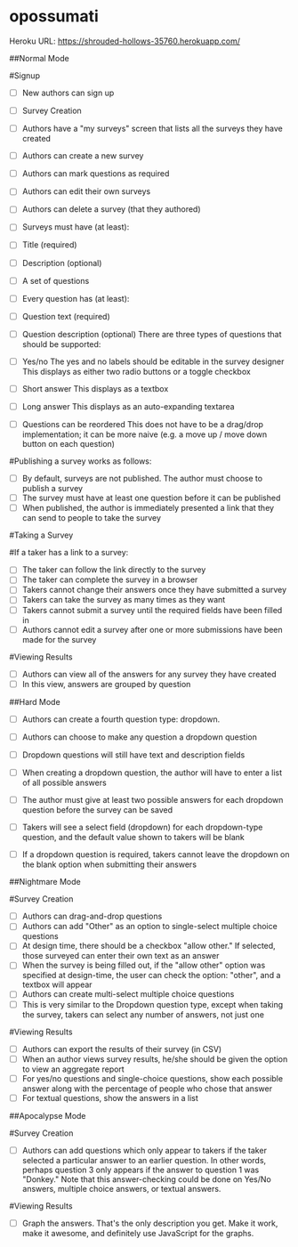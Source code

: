 # opossumati



Heroku URL: https://shrouded-hollows-35760.herokuapp.com/


##Normal Mode

#Signup

* [ ] New authors can sign up
* [ ] Survey Creation

* [ ] Authors have a "my surveys" screen that lists all the surveys they have created
* [ ] Authors can create a new survey
* [ ] Authors can mark questions as required
* [ ] Authors can edit their own surveys
* [ ] Authors can delete a survey (that they authored)
* [ ] Surveys must have (at least):
* [ ] Title (required)
* [ ] Description (optional)
* [ ] A set of questions
* [ ] Every question has (at least):
* [ ] Question text (required)
* [ ] Question description (optional)
There are three types of questions that should be supported:
* [ ] Yes/no
  The yes and no labels should be editable in the survey designer
  This displays as either two radio buttons or a toggle checkbox
* [ ] Short answer
  This displays as a textbox
* [ ] Long answer
  This displays as an auto-expanding textarea
* [ ] Questions can be reordered
  This does not have to be a drag/drop implementation; it can be more naive (e.g. a move up / move down button on each question)

#Publishing a survey works as follows:

* [ ] By default, surveys are not published. The author must choose to publish a survey
* [ ] The survey must have at least one question before it can be published
* [ ] When published, the author is immediately presented a link that they can send to people to take the survey

#Taking a Survey

#If a taker has a link to a survey:
* [ ] The taker can follow the link directly to the survey
* [ ] The taker can complete the survey in a browser
* [ ] Takers cannot change their answers once they have submitted a survey
* [ ] Takers can take the survey as many times as they want
* [ ] Takers cannot submit a survey until the required fields have been filled in
* [ ] Authors cannot edit a survey after one or more submissions have been made for the survey

#Viewing Results

* [ ] Authors can view all of the answers for any survey they have created
* [ ] In this view, answers are grouped by question

##Hard Mode

* [ ] Authors can create a fourth question type: dropdown.

* [ ] Authors can choose to make any question a dropdown question
* [ ] Dropdown questions will still have text and description fields
* [ ] When creating a dropdown question, the author will have to enter a list of all possible answers
* [ ] The author must give at least two possible answers for each dropdown question before the survey can be saved
* [ ] Takers will see a select field (dropdown) for each dropdown-type question, and the default value shown to takers will be blank
* [ ] If a dropdown question is required, takers cannot leave the dropdown on the blank option when submitting their answers

##Nightmare Mode

#Survey Creation

* [ ] Authors can drag-and-drop questions
* [ ] Authors can add "Other" as an option to single-select multiple choice questions
* [ ] At design time, there should be a checkbox "allow other." If selected, those surveyed can enter their own text as an answer
* [ ] When the survey is being filled out, if the "allow other" option was specified at design-time, the user can check the option: "other", and a textbox will appear
* [ ] Authors can create multi-select multiple choice questions
* [ ] This is very similar to the Dropdown question type, except when taking the survey, takers can select any number of answers, not just one

#Viewing Results

* [ ] Authors can export the results of their survey (in CSV)
* [ ] When an author views survey results, he/she should be given the option to view an aggregate report
* [ ] For yes/no questions and single-choice questions, show each possible answer along with the percentage of people who chose that answer
* [ ] For textual questions, show the answers in a list

##Apocalypse Mode

#Survey Creation

* [ ] Authors can add questions which only appear to takers if the taker selected a particular answer to an earlier question. In other words, perhaps question 3 only appears if the answer to question 1 was "Donkey." Note that this answer-checking could be done on Yes/No answers, multiple choice answers, or textual answers.

#Viewing Results

* [ ] Graph the answers. That's the only description you get. Make it work, make it awesome, and definitely use JavaScript for the graphs.
